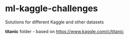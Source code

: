 # ml-kaggle-challenges
Solutions for different Kaggle and other datasets

**titanic** folder - based on https://www.kaggle.com/c/titanic
